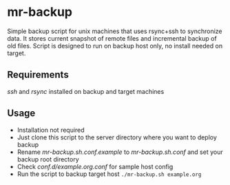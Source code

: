 mr-backup
=========

Simple backup script for unix machines that uses rsync+ssh to synchronize data.
It stores current snapshot of remote files and incremental backup of old files.
Script is designed to run on backup host only, no install needed on target.

Requirements
------------

_ssh_ and _rsync_ installed on backup and target machines

Usage
-----

* Installation not required
* Just clone this script to the server directory where you want to deploy backup
* Rename _mr-backup.sh.conf.example_ to _mr-backup.sh.conf_ and set your backup root directory
* Check _conf.d/example.org.conf_ for sample host config
* Run the script to backup target host `./mr-backup.sh example.org`
